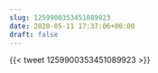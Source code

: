 ```yaml
---
slug: 1259900353451089923
date: 2020-05-11 17:37:06+00:00
draft: false
---
```


{{< tweet 1259900353451089923 >}}
